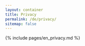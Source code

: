 ```yaml
---
layout: container
title: Privacy
permalink: /de/privacy/
sitemap: false
---
```

{% include pages/en_privacy.md %}
